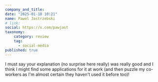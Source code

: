 ```yaml
---
company_and_title:
date: "2025-01-18 10:21"
name: Pawel Jastrzebski
# link:
social: https://x.com/pawjast
taxonomy:
    category: review
    tag:
      - social-media
published: true
---
```


I must say your explanation (no surprise here really) was really good and I think I might find some applications for it at work (and then puzzle my co-workers as I'm almost certain they haven't used it before too)!
